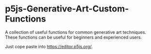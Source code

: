 # p5js-Generative-Art-Custom-Functions
A collection of useful functions for common generative art techniques. These functions can be useful for beginners and experienced users.

Just cope paste into https://editor.p5js.org/.
